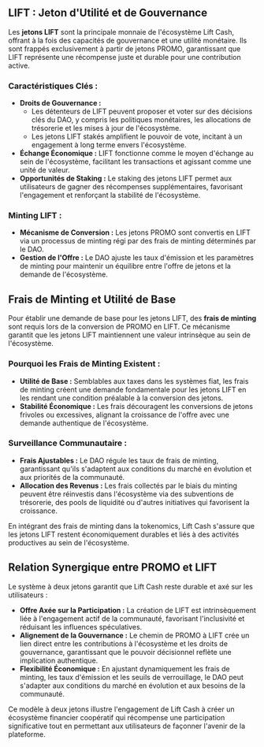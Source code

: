 ## LIFT : Jeton d'Utilité et de Gouvernance

Les **jetons LIFT** sont la principale monnaie de l'écosystème Lift Cash, offrant à la fois des capacités de gouvernance et une utilité monétaire. Ils sont frappés exclusivement à partir de jetons PROMO, garantissant que LIFT représente une récompense juste et durable pour une contribution active.

### Caractéristiques Clés :
- **Droits de Gouvernance :**  
  - Les détenteurs de LIFT peuvent proposer et voter sur des décisions clés du DAO, y compris les politiques monétaires, les allocations de trésorerie et les mises à jour de l'écosystème.  
  - Les jetons LIFT stakés amplifient le pouvoir de vote, incitant à un engagement à long terme envers l'écosystème.  
- **Échange Économique :** LIFT fonctionne comme le moyen d'échange au sein de l'écosystème, facilitant les transactions et agissant comme une unité de valeur.  
- **Opportunités de Staking :** Le staking des jetons LIFT permet aux utilisateurs de gagner des récompenses supplémentaires, favorisant l'engagement et renforçant la stabilité de l'écosystème.  

### Minting LIFT :
- **Mécanisme de Conversion :** Les jetons PROMO sont convertis en LIFT via un processus de minting régi par des frais de minting déterminés par le DAO.  
- **Gestion de l'Offre :** Le DAO ajuste les taux d'émission et les paramètres de minting pour maintenir un équilibre entre l'offre de jetons et la demande de l'écosystème.  

## Frais de Minting et Utilité de Base

Pour établir une demande de base pour les jetons LIFT, des **frais de minting** sont requis lors de la conversion de PROMO en LIFT. Ce mécanisme garantit que les jetons LIFT maintiennent une valeur intrinsèque au sein de l'écosystème.

### Pourquoi les Frais de Minting Existent :
- **Utilité de Base :** Semblables aux taxes dans les systèmes fiat, les frais de minting créent une demande fondamentale pour les jetons LIFT en les rendant une condition préalable à la conversion des jetons.
- **Stabilité Économique :** Les frais découragent les conversions de jetons frivoles ou excessives, alignant la croissance de l'offre avec une demande authentique de l'écosystème.

### Surveillance Communautaire :
- **Frais Ajustables :** Le DAO régule les taux de frais de minting, garantissant qu'ils s'adaptent aux conditions du marché en évolution et aux priorités de la communauté.
- **Allocation des Revenus :** Les frais collectés par le biais du minting peuvent être réinvestis dans l'écosystème via des subventions de trésorerie, des pools de liquidité ou d'autres initiatives qui favorisent la croissance.

En intégrant des frais de minting dans la tokenomics, Lift Cash s'assure que les jetons LIFT restent économiquement durables et liés à des activités productives au sein de l'écosystème.

## Relation Synergique entre PROMO et LIFT

Le système à deux jetons garantit que Lift Cash reste durable et axé sur les utilisateurs :

- **Offre Axée sur la Participation :** La création de LIFT est intrinsèquement liée à l'engagement actif de la communauté, favorisant l'inclusivité et réduisant les influences spéculatives.  
- **Alignement de la Gouvernance :** Le chemin de PROMO à LIFT crée un lien direct entre les contributions à l'écosystème et les droits de gouvernance, garantissant que le pouvoir décisionnel reflète une implication authentique.  
- **Flexibilité Économique :** En ajustant dynamiquement les frais de minting, les taux d'émission et les seuils de verrouillage, le DAO peut s'adapter aux conditions du marché en évolution et aux besoins de la communauté.  

Ce modèle à deux jetons illustre l'engagement de Lift Cash à créer un écosystème financier coopératif qui récompense une participation significative tout en permettant aux utilisateurs de façonner l'avenir de la plateforme.
